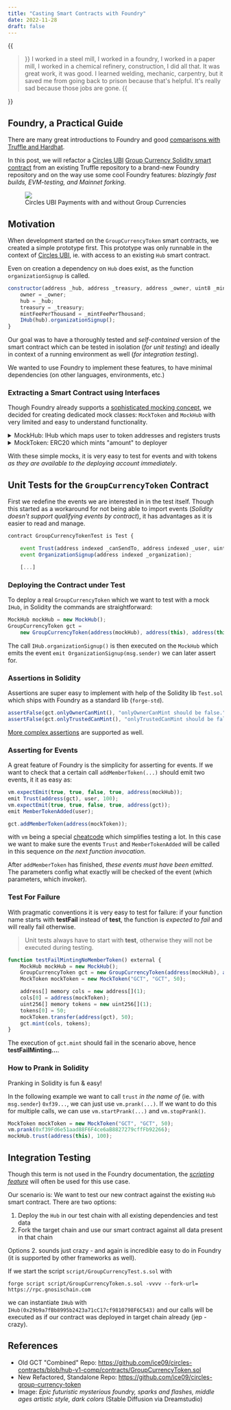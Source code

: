```yaml
---
title: "Casting Smart Contracts with Foundry"
date: 2022-11-28
draft: false
---
```


{{<blockquote author="Luis J. Rodriguez">}}
I worked in a steel mill, I worked in a foundry, I worked in a paper mill, I worked in a chemical refinery, construction, I did all that. It was great work, it was good. I learned welding, mechanic, carpentry, but it saved me from going back to prison because that's helpful. It's really sad because those jobs are gone.
{{</blockquote>}}

## Foundry, a Practical Guide

There are many great introductions to Foundry and good [comparisons with Truffle and Hardhat](https://www.youtube.com/watch?v=d6Uvt0u6FQc).

In this post, we will refactor a [Circles UBI](https://joincircles.net/) [Group Currency Solidity smart contract](https://github.com/ice09/circles-group-currency-token) from an existing Truffle repository to a brand-new Foundry repository and on the way use some cool Foundry features: _blazingly fast builds, EVM-testing, and Mainnet forking_.

<figure>
<img src="https://i.imgur.com/fuFkFXR.png" border=0 />
    <figcaption>Circles UBI Payments with and without Group Currencies</figcaption>
</figure>

## Motivation

When development started on the `GroupCurrencyToken` smart contracts, we created a simple prototype first. This prototype was only runnable in the context of [Circles UBI](https://joincircles.net/), ie. with access to an existing `Hub` smart contract.

Even on creation a dependency on `Hub` does exist, as the function `organizationSignup` is called.

```javascript
constructor(address _hub, address _treasury, address _owner, uint8 _mintFeePerThousand, string memory _name, string memory _symbol) ERC20(_name, _symbol) {
    owner = _owner;
    hub = _hub;
    treasury = _treasury;
    mintFeePerThousand = _mintFeePerThousand;
    IHub(hub).organizationSignup();
}
```

Our goal was to have a thoroughly tested and _self-contained_ version of the smart contract which can be tested in isolation (_for unit testing_) and ideally in context of a running environment as well (_for integration testing_). 

We wanted to use Foundry to implement these features, to have minimal dependencies (on other languages, environments, etc.)

### Extracting a Smart Contract using Interfaces 

Though Foundry already supports a [sophisticated mocking concept](https://book.getfoundry.sh/cheatcodes/mock-call), we decided for creating dedicated mock classes: `MockToken` and `MockHub` with very limited and easy to understand functionality.

<details>
  <summary>MockHub: IHub which maps user to token addresses and registers trusts</summary>

```javascript
contract MockHub is IHub {

    mapping (address => mapping (address => uint256)) public limits;
    mapping (address => address) public tokenToUser;
    mapping (address => address) public userToToken;

    function setTokenToUser(address token, address user) external {
        tokenToUser[token] = user;
        userToToken[user] = token;
    }

    function signup() external {
        emit Signup(msg.sender, 0x0000000000000000000000000000000000000001);
    }

    function organizationSignup() external {
        emit OrganizationSignup(msg.sender);
    }
    
    function trust(address trustee, uint256 amount) external {
        limits[msg.sender][trustee] = amount;
        emit Trust(msg.sender, trustee, amount);
    }

}
```
</details>

<details>
    <summary>MockToken: ERC20 which mints "amount" to deployer</summary>

```javascript
contract MockToken is ERC20 {

    constructor(string memory _name, string memory _symbol, uint256 _amount) ERC20 (_name, _symbol) {
        _mint(msg.sender, _amount);
    }
}
```
</details>


With these simple mocks, it is very easy to test for events and with tokens _as they are available to the deploying account immediately_.

## Unit Tests for the `GroupCurrencyToken` Contract

First we redefine the events we are interested in in the test itself. Though this started as a workaround for not being able to import events (_Solidity doesn't support qualifying events by contract_), it has advantages as it is easier to read and manage.

```javascript
contract GroupCurrencyTokenTest is Test {

    event Trust(address indexed _canSendTo, address indexed _user, uint256 _limit);
    event OrganizationSignup(address indexed _organization);

    [...]
```

### Deploying the Contract under Test

To deploy a real `GroupCurrencyToken` which we want to test with a mock `IHub`, in Solidity the commands are straightforward:

```javascript
MockHub mockHub = new MockHub();
GroupCurrencyToken gct = 
    new GroupCurrencyToken(address(mockHub), address(this), address(this), 0, "GCT", "GCT");
```

The call `IHub.organizationSignup()` is then executed on the `MockHub` which emits the event `emit OrganizationSignup(msg.sender)` we can later assert for.

### Assertions in Solidity

Assertions are super easy to implement with help of the Solidity lib `Test.sol` which ships with Foundry as a standard lib (`forge-std`).

```javascript
assertFalse(gct.onlyOwnerCanMint(), "onlyOwnerCanMint should be false.");
assertFalse(gct.onlyTrustedCanMint(), "onlyTrustedCanMint should be false.");
```

[More complex assertions](https://book.getfoundry.sh/reference/ds-test#asserting) are supported as well.

### Asserting for Events

A great feature of Foundry is the simplicity for asserting for events. If we want to check that a certain call `addMemberToken(...)` should emit two events, it it as easy as:

```javascript
vm.expectEmit(true, true, false, true, address(mockHub));
emit Trust(address(gct), user, 100);
vm.expectEmit(true, true, false, true, address(gct));
emit MemberTokenAdded(user);

gct.addMemberToken(address(mockToken));
```

with `vm` being a special [cheatcode](https://book.getfoundry.sh/cheatcodes/#cheatcodes-reference) which simplifies testing a lot. In this case we want to make sure the events `Trust` and `MemberTokenAdded` will be called in this sequence _on the next function invocation_.

After `addMemberToken` has finished, _these events must have been emitted_. The parameters config what exactly will be checked of the event (which parameters, which invoker).

### Test For Failure

With pragmatic conventions it is very easy to test for failure: if your function name starts with **testFail** instead of **test**, the function is _expected to fail_ and will really fail otherwise. 

> Unit tests always have to start with **test**, otherwise they will not be executed during testing.

```javascript
function testFailMintingNoMemberToken() external {
    MockHub mockHub = new MockHub();
    GroupCurrencyToken gct = new GroupCurrencyToken(address(mockHub), address(this), address(this), 0, "GCT", "GCT");
    MockToken mockToken = new MockToken("GCT", "GCT", 50);

    address[] memory cols = new address[](1);
    cols[0] = address(mockToken);
    uint256[] memory tokens = new uint256[](1);
    tokens[0] = 50;
    mockToken.transfer(address(gct), 50);
    gct.mint(cols, tokens);
}
```

The execution of `gct.mint` should fail in the scenario above, hence **testFailMinting...**.

### How to Prank in Solidity

Pranking in Solidity is fun & easy! 

In the following example we want to call `trust` _in the name of_ (ie. with `msg.sender`) `0xf39...`, we can just use `vm.prank(...)`. If we want to do this for multiple calls, we can use `vm.startPrank(...)` and `vm.stopPrank()`.

```javascript
MockToken mockToken = new MockToken("GCT", "GCT", 50);
vm.prank(0xf39Fd6e51aad88F6F4ce6aB8827279cffFb92266);
mockHub.trust(address(this), 100);
```

## Integration Testing

Though this term is not used in the Foundry documentation, the [_scripting feature_](https://book.getfoundry.sh/tutorials/solidity-scripting) will often be used for this use case.

Our scenario is: We want to test our new contract against the existing `Hub` smart contract. There are two options:

1. Deploy the `Hub` in our test chain with all existing dependencies and test data
2. Fork the target chain and use our smart contract against all data present in that chain

Options 2. sounds just crazy - and again is incredible easy to do in Foundry (it is supported by other frameworks as well).

If we start the script `script/GroupCurrencyTest.s.sol` with 

`forge script script/GroupCurrencyToken.s.sol -vvvv --fork-url=
https://rpc.gnosischain.com`

we can instantiate `IHub` with `IHub(0x29b9a7fBb8995b2423a71cC17cf9810798F6C543)` and our calls will be executed as if our contract was deployed in target chain already (jep - crazy).

## References

* Old GCT "Combined" Repo: https://github.com/ice09/circles-contracts/blob/hub-v1-comp/contracts/GroupCurrencyToken.sol
* New Refactored, Standalone Repo: https://github.com/ice09/circles-group-currency-token
* Image: _Epic futuristic mysterious foundry, sparks and flashes, middle ages artistic style, dark colors_ (Stable Diffusion via Dreamstudio)
